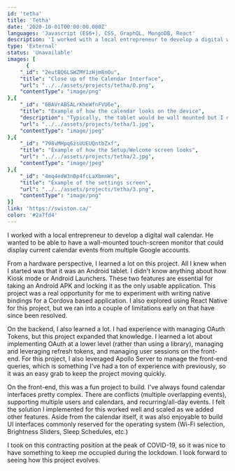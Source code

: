 ```yaml
---
id: 'tetha'
title: 'Tetha'
date: '2020-10-01T00:00:00.000Z'
languages: 'Javascript (ES6+), CSS, GraphQL, MongoDB, React'
description: 'I worked with a local entrepreneur to develop a digital wall calendar. He wanted to be able to have a wall-mounted touch-screen monitor that could display current calendar events from multiple Google accounts.'
type: 'External'
status: 'Unavailable'
images: [
      {
	"_id": "2eutBQ6LSWZMY1zHjm8nOu",
	"title": "Close up of the Calendar Interface",
	"url": "../../assets/projects/tetha/0.png",
	"contentType": "image/png"
},{
	"_id": "6BAVrABSALrKheWfnFVU6e",
	"title": "Example of how the calendar looks on the device",
	"description": "Typically, the tablet would be wall mounted but I didn't have the appropriate mounting brackets",
	"url": "../../assets/projects/tetha/1.jpg",
	"contentType": "image/jpeg"
},{
	"_id": "798vMHpq6zsUUEUQntbZxf",
	"title": "Example of how the Setup/Welcome screen looks",
	"url": "../../assets/projects/tetha/2.jpg",
	"contentType": "image/jpeg"
},{
	"_id": "4mq4edW3nBp4fcLaXbmnWs",
	"title": "Example of the settings screen",
	"url": "../../assets/projects/tetha/3.png",
	"contentType": "image/png"
}]
link: 'https://swiston.ca/'
color: '#2a7fd4'
---
```


I worked with a local entrepreneur to develop a digital wall calendar. He wanted to be able to have a wall-mounted touch-screen monitor that could display current calendar events from multiple Google accounts. 

From a hardware perspective, I learned a lot on this project. All I knew when I started was that it was an Android tablet. I didn't know anything about how Kiosk mode or Android Launchers. These two features are essential for taking an Android APK and locking it as the only usable application. This project was a real opportunity for me to experiment with writing native bindings for a Cordova based application. I also explored using React Native for this project, but we ran into a couple of limitations early on that have since been resolved.

On the backend, I also learned a lot. I had experience with managing OAuth Tokens, but this project expanded that knowledge. I learned a lot about implementing OAuth at a lower level (rather than using a library), managing and leveraging refresh tokens, and managing user sessions on the front-end. For this project, I also leveraged Apollo Server to manage the front-end queries, which is something I've had a ton of experience with previously, so it was an easy grab to keep the project moving quickly.

On the front-end, this was a fun project to build. I've always found calendar interfaces pretty complex. There are conflicts (multiple overlapping events), supporting multiple users and calendars, and recurring/all-day events. I felt the solution I implemented for this worked well and scaled as we added other features. Aside from the calendar itself, it was also enjoyable to build UI interfaces commonly reserved for the operating system (Wi-Fi selection, Brightness Sliders, Sleep Schedules, etc.) 

I took on this contracting position at the peak of COVID-19, so it was nice to have something to keep me occupied during the lockdown. I look forward to seeing how this project evolves.
